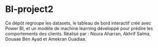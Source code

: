 # BI-project2
 Ce dépôt regroupe les datasets, le tableau de bord interactif créé avec Power BI, et un modèle de machine learning développé pour prédire les comportements des clients. Réalisé par : Noura Aharran, Akhrif Salma, Douaae Ben Ayad et Amekran Ouadiaa.
